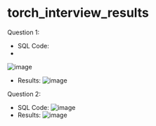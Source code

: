 # torch_interview_results

Question 1:
* SQL Code:
* 
![image](https://user-images.githubusercontent.com/50384121/167302319-17f22772-acfd-4873-b354-65abae3eac4b.png)
* Results:
![image](https://user-images.githubusercontent.com/50384121/167302511-3275a7db-e02b-427a-8e96-192a8f8a3e6b.png)

 Question 2:
* SQL Code: 
  ![image](https://user-images.githubusercontent.com/50384121/167302345-32a8a103-0259-4c77-8954-b51e7bc74813.png)
* Results:
 ![image](https://user-images.githubusercontent.com/50384121/167302416-3f8a5ae2-55d7-4cbf-bb09-94c31e5d4dc4.png)

